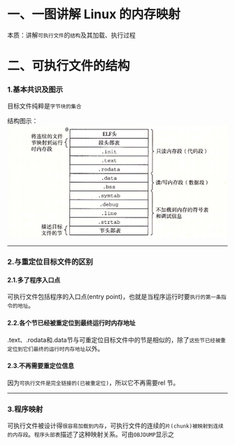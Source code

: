 # 一、一图讲解 Linux 的内存映射
本质：讲解`可执行文件`的`结构`及其加载、执行过程

# 二、可执行文件的结构
### 1.基本共识及图示
目标文件纯粹是`字节块的集合`

结构图示：
![alt text](img/可执行目标文件的结构图示.png)

----
### 2.与重定位目标文件的区别
#### 2.1.多了程序入口点
  可执行文件包括程序的入口点(entry point)，也就是当程序运行时要`执行的第一条指令的地址`。

#### 2.2.各个节已经被重定位到最终运行时内存地址
  .text、.rodata和.data节与可重定位目标文件中的节是相似的，除了`这些节已经被重定位到它们最终的运行时内存地址`以外。

#### 2.3.不再需要重定位信息
  因为`可执行文件是完全链接的(已被重定位)`，所以它不再需要rel 节。

---
### 3.程序映射
可执行文件被设计得`很容易加载到内存`，可执行文件的连续的`片(chunk)被映射到连续的内存段`。`程序头部表`描述了这种映射关系。可由`OBJDUMP`显示之

